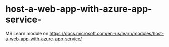 # host-a-web-app-with-azure-app-service-
MS Learn module on https://docs.microsoft.com/en-us/learn/modules/host-a-web-app-with-azure-app-service/
